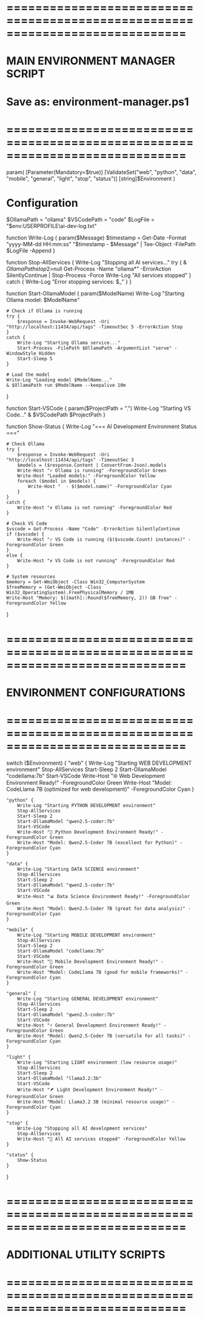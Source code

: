 # =============================================================================
# MAIN ENVIRONMENT MANAGER SCRIPT
# Save as: environment-manager.ps1
# =============================================================================

param(
    [Parameter(Mandatory=$true)]
    [ValidateSet("web", "python", "data", "mobile", "general", "light", "stop", "status")]
    [string]$Environment
)

# Configuration
$OllamaPath = "ollama"
$VSCodePath = "code"
$LogFile = "$env:USERPROFILE\ai-dev-log.txt"

function Write-Log {
    param($Message)
    $timestamp = Get-Date -Format "yyyy-MM-dd HH:mm:ss"
    "$timestamp - $Message" | Tee-Object -FilePath $LogFile -Append
}

function Stop-AllServices {
    Write-Log "Stopping all AI services..."
    try {
        & $OllamaPath stop 2>$null
        Get-Process -Name "ollama*" -ErrorAction SilentlyContinue | Stop-Process -Force
        Write-Log "All services stopped"
    }
    catch {
        Write-Log "Error stopping services: $_"
    }
}

function Start-OllamaModel {
    param($ModelName)
    Write-Log "Starting Ollama model: $ModelName"
    
    # Check if Ollama is running
    try {
        $response = Invoke-WebRequest -Uri "http://localhost:11434/api/tags" -TimeoutSec 5 -ErrorAction Stop
    }
    catch {
        Write-Log "Starting Ollama service..."
        Start-Process -FilePath $OllamaPath -ArgumentList "serve" -WindowStyle Hidden
        Start-Sleep 5
    }
    
    # Load the model
    Write-Log "Loading model $ModelName..."
    & $OllamaPath run $ModelName --keepalive 10m
}

function Start-VSCode {
    param($ProjectPath = ".")
    Write-Log "Starting VS Code..."
    & $VSCodePath $ProjectPath
}

function Show-Status {
    Write-Log "=== AI Development Environment Status ==="
    
    # Check Ollama
    try {
        $response = Invoke-WebRequest -Uri "http://localhost:11434/api/tags" -TimeoutSec 3
        $models = ($response.Content | ConvertFrom-Json).models
        Write-Host "✓ Ollama is running" -ForegroundColor Green
        Write-Host "Loaded models:" -ForegroundColor Yellow
        foreach ($model in $models) {
            Write-Host "  - $($model.name)" -ForegroundColor Cyan
        }
    }
    catch {
        Write-Host "✗ Ollama is not running" -ForegroundColor Red
    }
    
    # Check VS Code
    $vscode = Get-Process -Name "Code" -ErrorAction SilentlyContinue
    if ($vscode) {
        Write-Host "✓ VS Code is running ($($vscode.Count) instances)" -ForegroundColor Green
    }
    else {
        Write-Host "✗ VS Code is not running" -ForegroundColor Red
    }
    
    # System resources
    $memory = Get-WmiObject -Class Win32_ComputerSystem
    $freeMemory = (Get-WmiObject -Class Win32_OperatingSystem).FreePhysicalMemory / 1MB
    Write-Host "Memory: $([math]::Round($freeMemory, 2)) GB free" -ForegroundColor Yellow
}

# =============================================================================
# ENVIRONMENT CONFIGURATIONS
# =============================================================================

switch ($Environment) {
    "web" {
        Write-Log "Starting WEB DEVELOPMENT environment"
        Stop-AllServices
        Start-Sleep 2
        Start-OllamaModel "codellama:7b"
        Start-VSCode
        Write-Host "🌐 Web Development Environment Ready!" -ForegroundColor Green
        Write-Host "Model: CodeLlama 7B (optimized for web development)" -ForegroundColor Cyan
    }
    
    "python" {
        Write-Log "Starting PYTHON DEVELOPMENT environment"
        Stop-AllServices
        Start-Sleep 2
        Start-OllamaModel "qwen2.5-coder:7b"
        Start-VSCode
        Write-Host "🐍 Python Development Environment Ready!" -ForegroundColor Green
        Write-Host "Model: Qwen2.5-Coder 7B (excellent for Python)" -ForegroundColor Cyan
    }
    
    "data" {
        Write-Log "Starting DATA SCIENCE environment"
        Stop-AllServices
        Start-Sleep 2
        Start-OllamaModel "qwen2.5-coder:7b"
        Start-VSCode
        Write-Host "📊 Data Science Environment Ready!" -ForegroundColor Green
        Write-Host "Model: Qwen2.5-Coder 7B (great for data analysis)" -ForegroundColor Cyan
    }
    
    "mobile" {
        Write-Log "Starting MOBILE DEVELOPMENT environment"
        Stop-AllServices
        Start-Sleep 2
        Start-OllamaModel "codellama:7b"
        Start-VSCode
        Write-Host "📱 Mobile Development Environment Ready!" -ForegroundColor Green
        Write-Host "Model: CodeLlama 7B (good for mobile frameworks)" -ForegroundColor Cyan
    }
    
    "general" {
        Write-Log "Starting GENERAL DEVELOPMENT environment"
        Stop-AllServices
        Start-Sleep 2
        Start-OllamaModel "qwen2.5-coder:7b"
        Start-VSCode
        Write-Host "⚡ General Development Environment Ready!" -ForegroundColor Green
        Write-Host "Model: Qwen2.5-Coder 7B (versatile for all tasks)" -ForegroundColor Cyan
    }
    
    "light" {
        Write-Log "Starting LIGHT environment (low resource usage)"
        Stop-AllServices
        Start-Sleep 2
        Start-OllamaModel "llama3.2:3b"
        Start-VSCode
        Write-Host "🪶 Light Development Environment Ready!" -ForegroundColor Green
        Write-Host "Model: Llama3.2 3B (minimal resource usage)" -ForegroundColor Cyan
    }
    
    "stop" {
        Write-Log "Stopping all AI development services"
        Stop-AllServices
        Write-Host "🛑 All AI services stopped" -ForegroundColor Yellow
    }
    
    "status" {
        Show-Status
    }
}

# =============================================================================
# ADDITIONAL UTILITY SCRIPTS
# =============================================================================
